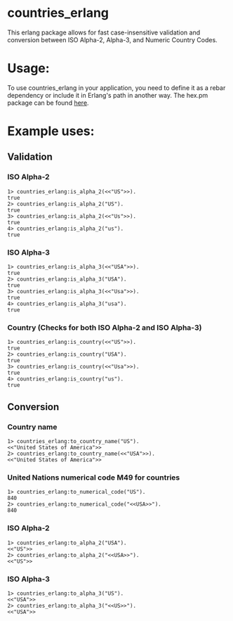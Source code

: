 # countries_erlang
This erlang package allows for fast case-insensitive validation and conversion between ISO Alpha-2, Alpha-3, and Numeric Country Codes. 
# Usage:
To use countries_erlang in your application, you need to define it as a rebar dependency or include it in Erlang's path in another way.
The hex.pm package can be found [here](https://hex.pm/packages/countries_erlang).
# Example uses:
## Validation
### ISO Alpha-2
```
1> countries_erlang:is_alpha_2(<<"US">>).
true
2> countries_erlang:is_alpha_2("US").
true
3> countries_erlang:is_alpha_2(<<"Us">>).
true
4> countries_erlang:is_alpha_2("us").
true
```
### ISO Alpha-3
```
1> countries_erlang:is_alpha_3(<<"USA">>).
true
2> countries_erlang:is_alpha_3("USA").
true
3> countries_erlang:is_alpha_3(<<"Usa">>).
true
4> countries_erlang:is_alpha_3("usa").
true
```
### Country (Checks for both ISO Alpha-2 and ISO Alpha-3)
```
1> countries_erlang:is_country(<<"US">>).
true
2> countries_erlang:is_country("USA").
true
3> countries_erlang:is_country(<<"Usa">>).
true
4> countries_erlang:is_country("us").
true
```
## Conversion
### Country name
```
1> countries_erlang:to_country_name("US").
<<"United States of America">>
2> countries_erlang:to_country_name(<<"USA">>).
<<"United States of America">>
```
### United Nations numerical code M49 for countries
```
1> countries_erlang:to_numerical_code("US").
840
2> countries_erlang:to_numerical_code("<<USA>>").
840
```
### ISO Alpha-2
```
1> countries_erlang:to_alpha_2("USA").
<<"US">>
2> countries_erlang:to_alpha_2("<<USA>>").
<<"US">>
```
### ISO Alpha-3
```
1> countries_erlang:to_alpha_3("US").
<<"USA">>
2> countries_erlang:to_alpha_3("<<US>>").
<<"USA">>
```
